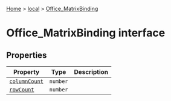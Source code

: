 [Home](./index) &gt; [local](local.md) &gt; [Office\_MatrixBinding](local.office_matrixbinding.md)

# Office\_MatrixBinding interface

## Properties

|  Property | Type | Description |
|  --- | --- | --- |
|  [`columnCount`](local.office_matrixbinding.columncount.md) | `number` |  |
|  [`rowCount`](local.office_matrixbinding.rowcount.md) | `number` |  |

